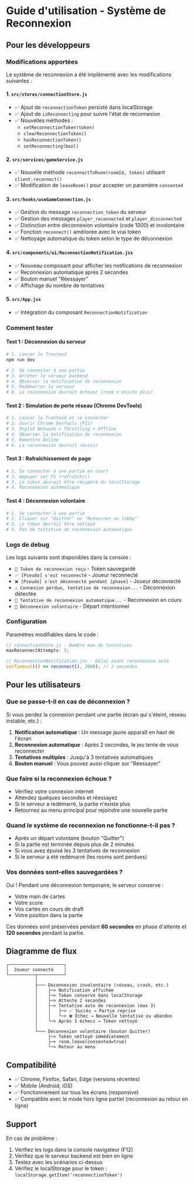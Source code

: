# Guide d'utilisation - Système de Reconnexion

## Pour les développeurs

### Modifications apportées

Le système de reconnexion a été implémenté avec les modifications suivantes :

#### 1. `src/stores/connectionStore.js`

- ✅ Ajout de `reconnectionToken` persisté dans localStorage
- ✅ Ajout de `isReconnecting` pour suivre l'état de reconnexion
- ✅ Nouvelles méthodes :
  - `setReconnectionToken(token)`
  - `clearReconnectionToken()`
  - `hasReconnectionToken()`
  - `setReconnecting(bool)`

#### 2. `src/services/gameService.js`

- ✅ Nouvelle méthode `reconnectToRoom(roomId, token)` utilisant `client.reconnect()`
- ✅ Modification de `leaveRoom()` pour accepter un paramètre `consented`

#### 3. `src/hooks/useGameConnection.js`

- ✅ Gestion du message `reconnection_token` du serveur
- ✅ Gestion des messages `player_reconnected` et `player_disconnected`
- ✅ Distinction entre déconnexion volontaire (code 1000) et involontaire
- ✅ Fonction `reconnect()` améliorée avec le vrai token
- ✅ Nettoyage automatique du token selon le type de déconnexion

#### 4. `src/components/ui/ReconnectionNotification.jsx`

- ✅ Nouveau composant pour afficher les notifications de reconnexion
- ✅ Reconnexion automatique après 2 secondes
- ✅ Bouton manuel "Réessayer"
- ✅ Affichage du nombre de tentatives

#### 5. `src/App.jsx`

- ✅ Intégration du composant `ReconnectionNotification`

### Comment tester

#### Test 1 : Déconnexion du serveur

```bash
# 1. Lancer le frontend
npm run dev

# 2. Se connecter à une partie
# 3. Arrêter le serveur backend
# 4. Observer la notification de reconnexion
# 5. Redémarrer le serveur
# 6. La reconnexion devrait échouer (room n'existe plus)
```

#### Test 2 : Simulation de perte réseau (Chrome DevTools)

```bash
# 1. Lancer le frontend et se connecter
# 2. Ouvrir Chrome DevTools (F12)
# 3. Onglet Network > Throttling > Offline
# 4. Observer la notification de reconnexion
# 5. Remettre Online
# 6. La reconnexion devrait réussir
```

#### Test 3 : Rafraîchissement de page

```bash
# 1. Se connecter à une partie en cours
# 2. Appuyer sur F5 (rafraîchir)
# 3. Le token devrait être récupéré du localStorage
# 4. Reconnexion automatique
```

#### Test 4 : Déconnexion volontaire

```bash
# 1. Se connecter à une partie
# 2. Cliquer sur "Quitter" ou "Retourner au lobby"
# 3. Le token devrait être nettoyé
# 4. Pas de tentative de reconnexion automatique
```

### Logs de debug

Les logs suivants sont disponibles dans la console :

- `📝 Token de reconnexion reçu` - Token sauvegardé
- `✅ [Pseudo] s'est reconnecté` - Joueur reconnecté
- `❌ [Pseudo] s'est déconnecté pendant [phase]` - Joueur déconnecté
- `⚠️ Connexion perdue, tentative de reconnexion...` - Déconnexion détectée
- `🔄 Tentative de reconnexion automatique...` - Reconnexion en cours
- `👋 Déconnexion volontaire` - Départ intentionnel

### Configuration

Paramètres modifiables dans le code :

```javascript
// connectionStore.js - Nombre max de tentatives
maxReconnectAttempts: 3;

// ReconnectionNotification.jsx - Délai avant reconnexion auto
setTimeout(() => reconnect(), 2000); // 2 secondes
```

## Pour les utilisateurs

### Que se passe-t-il en cas de déconnexion ?

Si vous perdez la connexion pendant une partie (écran qui s'éteint, réseau instable, etc.) :

1. **Notification automatique** : Un message jaune apparaît en haut de l'écran
2. **Reconnexion automatique** : Après 2 secondes, le jeu tente de vous reconnecter
3. **Tentatives multiples** : Jusqu'à 3 tentatives automatiques
4. **Bouton manuel** : Vous pouvez aussi cliquer sur "Réessayer"

### Que faire si la reconnexion échoue ?

- Vérifiez votre connexion internet
- Attendez quelques secondes et réessayez
- Si le serveur a redémarré, la partie n'existe plus
- Retournez au menu principal pour rejoindre une nouvelle partie

### Quand le système de reconnexion ne fonctionne-t-il pas ?

- Après un départ volontaire (bouton "Quitter")
- Si la partie est terminée depuis plus de 2 minutes
- Si vous avez épuisé les 3 tentatives de reconnexion
- Si le serveur a été redémarré (les rooms sont perdues)

### Vos données sont-elles sauvegardées ?

Oui ! Pendant une déconnexion temporaire, le serveur conserve :

- Votre main de cartes
- Votre score
- Vos cartes en cours de draft
- Votre position dans la partie

Ces données sont préservées pendant **60 secondes** en phase d'attente et **120 secondes** pendant la partie.

## Diagramme de flux

```
┌─────────────────────┐
│  Joueur connecté    │
└──────────┬──────────┘
           │
           ├─── Déconnexion involontaire (réseau, crash, etc.)
           │    ├─> Notification affichée
           │    ├─> Token conservé dans localStorage
           │    ├─> Attente 2 secondes
           │    ├─> Tentative auto de reconnexion (max 3)
           │    │   ├─> ✅ Succès → Partie reprise
           │    │   └─> ❌ Échec → Nouvelle tentative ou abandon
           │    └─> Après 3 échecs → Token nettoyé
           │
           └─── Déconnexion volontaire (bouton Quitter)
                ├─> Token nettoyé immédiatement
                ├─> room.leave(consented=true)
                └─> Retour au menu
```

## Compatibilité

- ✅ Chrome, Firefox, Safari, Edge (versions récentes)
- ✅ Mobile (Android, iOS)
- ✅ Fonctionnement sur tous les écrans (responsive)
- ✅ Compatible avec le mode hors ligne partiel (reconnexion au retour en ligne)

## Support

En cas de problème :

1. Vérifiez les logs dans la console navigateur (F12)
2. Vérifiez que le serveur backend est bien en ligne
3. Testez avec les scénarios ci-dessus
4. Vérifiez le localStorage pour le token : `localStorage.getItem('reconnectionToken')`
